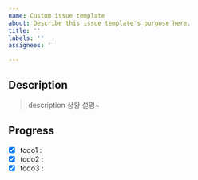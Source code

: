 ```yaml
---
name: Custom issue template
about: Describe this issue template's purpose here.
title: ''
labels: ''
assignees: ''

---
```


## Description 

> description  상황 설명~

## Progress

- [x] todo1 : 
- [x] todo2 : 
- [x] todo3 : 

###
